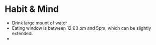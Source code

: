 # Habit & Mind
- Drink large mount of water
- Eating window is between 12:00 pm and 5pm, which can be slightly extended.
- 